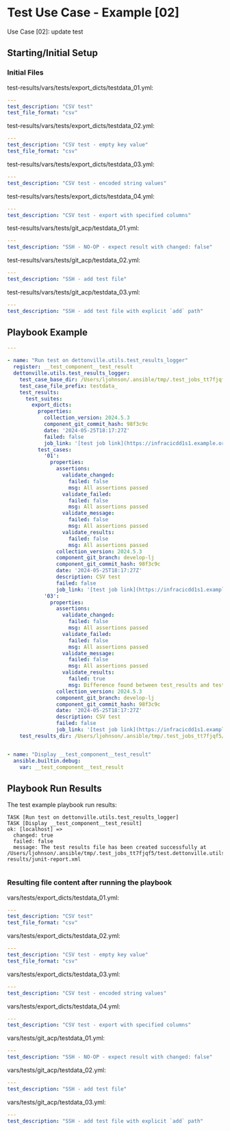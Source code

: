 
# Test Use Case - Example [02]

Use Case [02]: update test


## Starting/Initial Setup

### Initial Files

test-results/vars/tests/export_dicts/testdata_01.yml:
```yaml
---
test_description: "CSV test"
test_file_format: "csv"

```

test-results/vars/tests/export_dicts/testdata_02.yml:
```yaml
---
test_description: "CSV test - empty key value"
test_file_format: "csv"

```

test-results/vars/tests/export_dicts/testdata_03.yml:
```yaml
---
test_description: "CSV test - encoded string values"

```

test-results/vars/tests/export_dicts/testdata_04.yml:
```yaml
---
test_description: "CSV test - export with specified columns"

```

test-results/vars/tests/git_acp/testdata_01.yml:
```yaml
---
test_description: "SSH - NO-OP - expect result with changed: false"

```

test-results/vars/tests/git_acp/testdata_02.yml:
```yaml
---
test_description: "SSH - add test file"

```

test-results/vars/tests/git_acp/testdata_03.yml:
```yaml
---
test_description: "SSH - add test file with explicit `add` path"

```


## Playbook Example


```yaml
---

- name: "Run test on dettonville.utils.test_results_logger"
  register: __test_component__test_result
  dettonville.utils.test_results_logger:
    test_case_base_dir: /Users/ljohnson/.ansible/tmp/.test_jobs_tt7fjqf5/test.dettonville.utils/tests/dettonville/utils/main/test_results_logger/testrun/vars/tests
    test_case_file_prefix: testdata_
    test_results:
      test_suites:
        export_dicts:
          properties:
            collection_version: 2024.5.3
            component_git_commit_hash: 98f3c9c
            date: '2024-05-25T18:17:27Z'
            failed: false
            job_link: '[test job link](https://infracicdd1s1.example.org/jenkins/job/INFRA/job/repo-test-automation/job/dettonville.utils/job/run-module-tests/job/develop-lj/949/)'
          test_cases:
            '01':
              properties:
                assertions:
                  validate_changed:
                    failed: false
                    msg: All assertions passed
                  validate_failed:
                    failed: false
                    msg: All assertions passed
                  validate_message:
                    failed: false
                    msg: All assertions passed
                  validate_results:
                    failed: false
                    msg: All assertions passed
                collection_version: 2024.5.3
                component_git_branch: develop-lj
                component_git_commit_hash: 98f3c9c
                date: '2024-05-25T18:17:27Z'
                description: CSV test
                failed: false
                job_link: '[test job link](https://infracicdd1s1.example.org/jenkins/job/INFRA/job/repo-test-automation/job/dettonville.utils/job/run-module-tests/job/develop-lj/949/)'
            '03':
              properties:
                assertions:
                  validate_changed:
                    failed: false
                    msg: All assertions passed
                  validate_failed:
                    failed: false
                    msg: All assertions passed
                  validate_message:
                    failed: false
                    msg: All assertions passed
                  validate_results:
                    failed: true
                    msg: Difference found between test_results and test_expected!
                collection_version: 2024.5.3
                component_git_branch: develop-lj
                component_git_commit_hash: 98f3c9c
                date: '2024-05-25T18:17:27Z'
                description: CSV test
                failed: false
                job_link: '[test job link](https://infracicdd1s1.example.org/jenkins/job/INFRA/job/repo-test-automation/job/dettonville.utils/job/run-module-tests/job/develop-lj/949/)'
    test_results_dir: /Users/ljohnson/.ansible/tmp/.test_jobs_tt7fjqf5/test.dettonville.utils/tests/dettonville/utils/main/test_results_logger/testrun/test-results


- name: "Display __test_component__test_result"
  ansible.builtin.debug:
    var: __test_component__test_result

```



## Playbook Run Results

The test example playbook run results:

```shell
TASK [Run test on dettonville.utils.test_results_logger]
TASK [Display __test_component__test_result]
ok: [localhost] =>
  changed: true
  failed: false
  message: The test results file has been created successfully at /Users/ljohnson/.ansible/tmp/.test_jobs_tt7fjqf5/test.dettonville.utils/tests/dettonville/utils/main/test_results_logger/testrun/test-results/junit-report.xml


```


### Resulting file content after running the playbook

vars/tests/export_dicts/testdata_01.yml:
```yml
---
test_description: "CSV test"
test_file_format: "csv"

```

vars/tests/export_dicts/testdata_02.yml:
```yml
---
test_description: "CSV test - empty key value"
test_file_format: "csv"

```

vars/tests/export_dicts/testdata_03.yml:
```yml
---
test_description: "CSV test - encoded string values"

```

vars/tests/export_dicts/testdata_04.yml:
```yml
---
test_description: "CSV test - export with specified columns"

```

vars/tests/git_acp/testdata_01.yml:
```yml
---
test_description: "SSH - NO-OP - expect result with changed: false"

```

vars/tests/git_acp/testdata_02.yml:
```yml
---
test_description: "SSH - add test file"

```

vars/tests/git_acp/testdata_03.yml:
```yml
---
test_description: "SSH - add test file with explicit `add` path"

```

